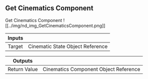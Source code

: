 ## Get Cinematics Component
Get Cinematics Component
![[../img/nd_img_GetCinematicsComponent.png]]

|Inputs||
|--|--|
| Target | Cinematic State Object Reference |

|Outputs||
|--|--|
| Return Value | Cinematics Component Object Reference |
